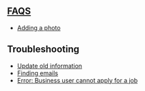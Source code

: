## [FAQS](faqs)

* [Adding a photo](article/adding-a-photo)

## Troubleshooting

* [Update old information](article/update-old-information)
* [Finding emails](../email-not-found)
* [Error: Business user cannot apply for a job](article/business-user-cannot-apply-for-job.md)
